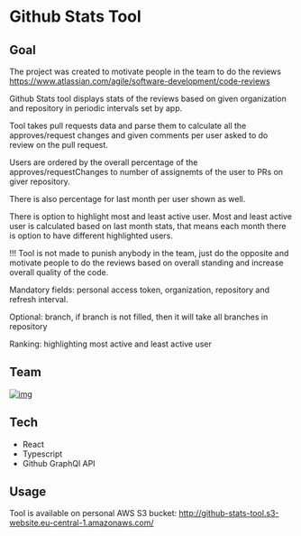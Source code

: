 # Github Stats Tool

## Goal

The project was created to motivate people in the team to do the reviews https://www.atlassian.com/agile/software-development/code-reviews

Github Stats tool displays stats of the reviews based on given organization and repository in periodic intervals set by app. 

Tool takes pull requests data and parse them to calculate all the approves/request changes and given comments per user asked to do review on the pull request.

Users are ordered by the overall percentage of the approves/requestChanges to number of assignemts of the user to PRs on giver repository.

There is also percentage for last month per user shown as well.

There is option to highlight most and least active user. Most and least active user is calculated based on last month stats, that means each month there is option to have
different highlighted users.

!!! Tool is not made to punish anybody in the team, just do the opposite and motivate people to do the reviews based on overall standing and increase overall quality 
of the code.

Mandatory fields: personal access token, organization, repository and refresh interval.

Optional: branch, if branch is not filled, then it will take all branches in repository

Ranking: highlighting most active and least active user

## Team

[![img](https://avatars3.githubusercontent.com/u/34230432?s=60&v=4)](https://github.com/LukasOscipovsky)


## Tech

- React
- Typescript
- Github GraphQl API

## Usage

Tool is available on personal AWS S3 bucket: http://github-stats-tool.s3-website.eu-central-1.amazonaws.com/